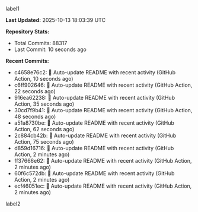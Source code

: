 
label1 
<!-- ACTIVITY_START -->
**Last Updated:** 2025-10-13 18:03:39 UTC

**Repository Stats:**
- Total Commits: 88317
- Last Commit: 10 seconds ago

**Recent Commits:**
- c4658e76c2: 🤖 Auto-update README with recent activity (GitHub Action, 10 seconds ago)
- c6ff902646: 🤖 Auto-update README with recent activity (GitHub Action, 22 seconds ago)
- 916ea62238: 🤖 Auto-update README with recent activity (GitHub Action, 35 seconds ago)
- 30cd7f9b41: 🤖 Auto-update README with recent activity (GitHub Action, 48 seconds ago)
- a51a8730be: 🤖 Auto-update README with recent activity (GitHub Action, 62 seconds ago)
- 2c884cb42b: 🤖 Auto-update README with recent activity (GitHub Action, 75 seconds ago)
- d859d16716: 🤖 Auto-update README with recent activity (GitHub Action, 2 minutes ago)
- ff37666e62: 🤖 Auto-update README with recent activity (GitHub Action, 2 minutes ago)
- 60f6c572db: 🤖 Auto-update README with recent activity (GitHub Action, 2 minutes ago)
- ecf46051ec: 🤖 Auto-update README with recent activity (GitHub Action, 2 minutes ago)
<!-- ACTIVITY_END -->

label2
